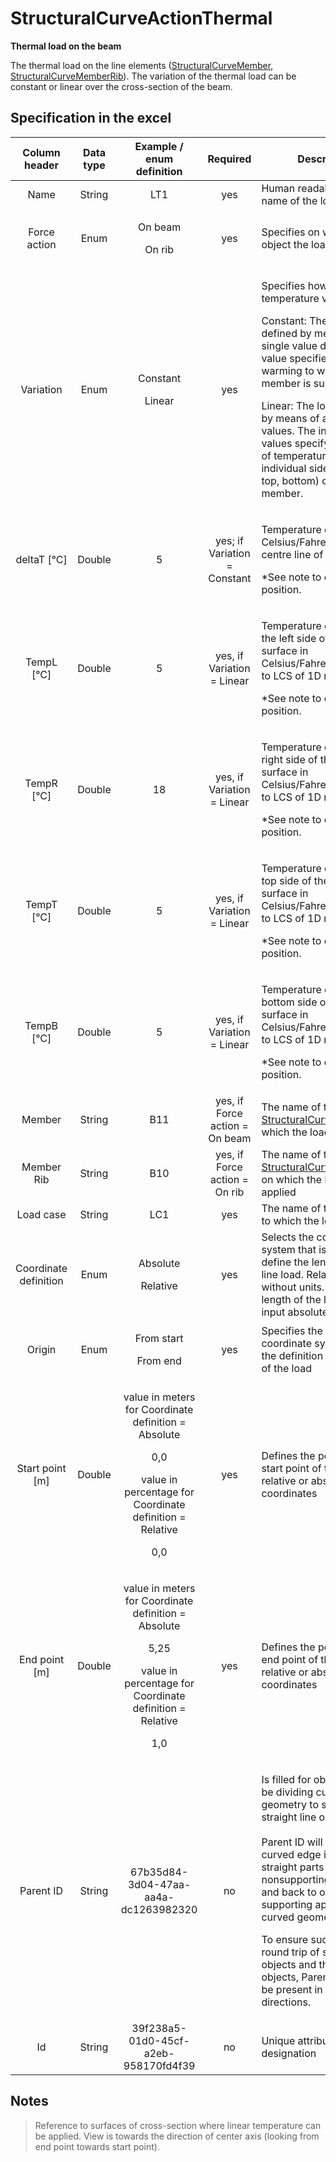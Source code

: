 # StructuralCurveActionThermal

**Thermal load on the beam**

The thermal load on the line elements ([StructuralCurveMember](../structural-analysis-elements/structuralcurvemember.md), [StructuralCurveMemberRib](../structural-analysis-elements/structuralcurvememberrib.md)). The variation of the thermal load can be constant or linear over the cross-section of the beam.

## Specification in the excel

| Column header| Data type | Example / enum definition | Required | Description |
| :---------------------------: | :--------------: | :---------------------------------------------------------------------------------------------------------------------------------------------: | :----------------------------: | ---------------------------------------------------------------------------------------------------------------------------------------------------------------------------------------------------------------------------------------------------------------------------------------------------------------------------------------------------------------------------------------------------------------------- |
|              Name             |      String      |                                                                       LT1                                                                       |               yes              | Human readable unique name of the load                                                                                                                                                                                                                                                                                                                                                                                 |
|          Force action         |       Enum       |                                                        <p>On beam</p><p></p><p>On rib</p>                                                       |               yes              | Specifies on which type of object the load acts.                                                                                                                                                                                                                                                                                                                                                                       |
|           Variation           |       Enum       |                                                       <p>Constant</p><p></p><p>Linear</p>                                                       |               yes              | <p>Specifies how the temperature varies</p><p>Constant: The load is defined by means of a single value deltaT. The value specifies the warming to which the 1D member is subject to.</p><p>Linear: The load is defined by means of a set of four values. The individual values specify the change of temperature at individual sides (left, right, top, bottom) of the 1D member.</p>                                            |
|          deltaT \[°C]         |      Double      |                                                                        5                                                                        |  yes; if Variation = Constant  | <p>Temperature change in Celsius/Fahrenheit on the centre line of the member.</p><p>*See note to clarify the position.</p>                                                                                                                                                                                                                                                                                              |
|          TempL \[°C]          |      Double      |                                                                        5                                                                        |   yes, if Variation = Linear   | <p>Temperature change on the left side of the beam surface in Celsius/Fahrenheit. Refers to LCS of 1D member.</p><p>*See note to clarify the position.</p>                                                                                                                                                                                                                                                                |
|          TempR \[°C]          |      Double      |                                                                        18                                                                       |   yes, if Variation = Linear   | <p>Temperature change on right side of the beam surface in Celsius/Fahrenheit. Refers to LCS of 1D member.</p><p>*See note to clarify the position.</p>                                                                                                                                                                                                                                                                       |
|          TempT \[°C]          |      Double      |                                                                        5                                                                        |   yes, if Variation = Linear   | <p>Temperature change on top side of the beam surface in Celsius/Fahrenheit. Refers to LCS of 1D member.</p><p>*See note to clarify the position.</p>                                                                                                                                                                                                                                                                         |
|          TempB \[°C]          |      Double      |                                                                        5                                                                        |   yes, if Variation = Linear   | <p>Temperature change on bottom side of the beam surface in Celsius/Fahrenheit. Refers to LCS of 1D member.</p><p>*See note to clarify the position.</p>                                                                                                                                                                                                                                                                      |
|             Member            |      String      |                                                                       B11                                                                       | yes, if Force action = On beam | The name of the [StructuralCurveMember](../structural-analysis-elements/structuralcurvemember.md) on which the load is applied                                                                                                                                                                                                                                                                   |
|           Member Rib          |      String      |                                                                       B10                                                                       |  yes, if Force action = On rib | The name of the [StructuralCurveMemberRib](../structural-analysis-elements/structuralcurvememberrib.md) on which the load is applied                                                                                                                                                                                                                                                                     |
|           Load case           |      String      |                                                                       LC1                                                                       |               yes              | The name of the load case to which the load belongs                                                                                                                                                                                                                                                                                                                                                                    |
|     Coordinate definition     |       Enum       |                                                      <p>Absolute</p><p></p><p>Relative</p>                                                      |               yes              | Selects the coordinate system that is used to define the length of the line load. Relative means without units. To define length of the load in meters input absolute                                                                                                                                                                                                                                                  |
|             Origin            |       Enum       |                                                     <p>From start</p><p></p><p>From end</p>                                                     |               yes              | Specifies the origin of the coordinate system used for the definition of the length of the load                                                                                                                                                                                                                                                                                                                        |
|        Start point \[m]       |      Double      |  <p>value in meters for Coordinate definition = Absolute</p><p>0,0</p><p>value in percentage for Coordinate definition = Relative</p><p>0,0</p> |               yes              | Defines the position of the start point of the load in relative or absolute coordinates                                                                                                                                                                                                                                                                                                                                |
|         End point \[m]        |      Double      | <p>value in meters for Coordinate definition = Absolute</p><p>5,25</p><p>value in percentage for Coordinate definition = Relative</p><p>1,0</p> |               yes              | Defines the position of the end point of the load in relative or absolute coordinates                                                                                                                                                                                                                                                                                                                                  |
|           Parent ID           |      String      |                                                       67b35d84-3d04-47aa-aa4a-dc1263982320                                                      |               no               | <p>Is filled for objects created be dividing curved geometry to series of straight line objects.<br><br>Parent ID will ensure that curved edge is imported as straight parts to nonsupporting application, and back to original supporting application as curved geometry.</p><p>To ensure successful round trip of segmented objects and their related objects, Parent ID needs to be present in both directions.</p> |
|               Id              |      String      |                                                       39f238a5-01d0-45cf-a2eb-958170fd4f39                                                      |               no               | Unique attribute designation                                                                                                                                                                                                                                                                                                                                                                                           |

## Notes

>Reference to surfaces of cross-section where linear temperature can be applied. View is towards the direction of center axis (looking from end point towards start point).
